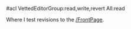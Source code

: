#acl VettedEditorGroup:read,write,revert All:read

Where I test revisions to the [/FrontPage](/FrontPage).
